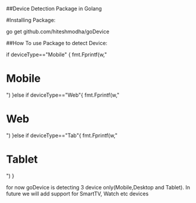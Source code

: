 ##Device Detection Package in Golang

#Installing Package:

go get github.com/hiteshmodha/goDevice

##How To use Package to detect Device:
  
  if deviceType=="Mobile" {
    fmt.Fprintf(w,"<h1>Mobile</h1>")
  }else if deviceType=="Web"{
    fmt.Fprintf(w,"<h1>Web</h1>")
  }else if deviceType=="Tab"{
    fmt.Fprintf(w,"<h1>Tablet</h1>")
  }

for now goDevice is detecting 3 device only(Mobile,Desktop and Tablet). In future we will add support for SmartTV, Watch etc devices
